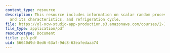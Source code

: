 ```yaml
---
content_type: resource
description: This resource includes information on scalar random process, Kalman filter
  and its characteristics, and refrigeration cycle.
file: https://ol-ocw-studio-app-production.s3.amazonaws.com/courses/2-160-identification-estimation-and-learning-spring-2006/56640d9d8ed663af9dc863eafedaaa74_ps3.pdf
file_type: application/pdf
resourcetype: Document
title: ps3.pdf
uid: 56640d9d-8ed6-63af-9dc8-63eafedaaa74
---
```

